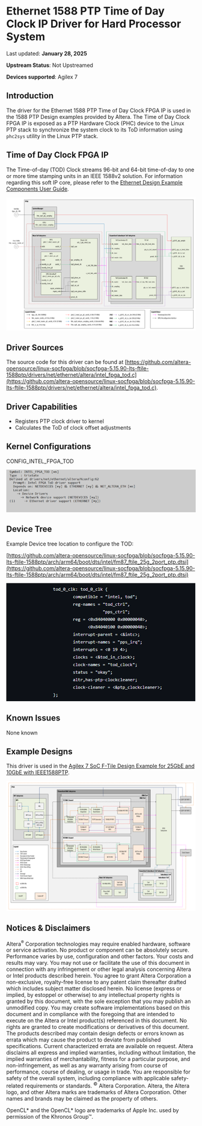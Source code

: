 # **Ethernet 1588 PTP Time of Day Clock IP Driver for Hard Processor System**

Last updated: **January 28, 2025** 

**Upstream Status**: Not Upstreamed

**Devices supported**: Agilex 7

## **Introduction**

The driver for the Ethernet 1588 PTP Time of Day Clock FPGA IP is used in the 1588 PTP Design examples provided by Altera. The Time of Day Clock FPGA IP is exposed as a PTP Hardware Clock (PHC) device to the Linux PTP stack to synchronize the system clock to its ToD information using `phc2sys` utility in the Linux PTP stack.

## **Time of Day Clock FPGA IP**

The Time-of-day (TOD) Clock streams 96-bit and 64-bit time-of-day to one or more time stamping units in an IEEE 1588v2 solution. For information regarding this soft IP core, please refer to the [Ethernet Design Example Components User Guide](https://www.intel.com/content/www/us/en/docs/programmable/683044/latest/time-of-day-clock.html).

![ptp_tod_high_level_block_diagram](images/ptp_tod_high_level_block_diagram.png)

## **Driver Sources**

The source code for this driver can be found at [https://github.com/altera-opensource/linux-socfpga/blob/socfpga-5.15.90-lts-ftile-1588ptp/drivers/net/ethernet/altera/intel_fpga_tod.c](https://github.com/altera-opensource/linux-socfpga/blob/socfpga-5.15.90-lts-ftile-1588ptp/drivers/net/ethernet/altera/intel_fpga_tod.c).

## **Driver Capabilities**

* Registers PTP clock driver to kernel
* Calculates the ToD of clock offset adjustments

## **Kernel Configurations**

CONFIG_INTEL_FPGA_TOD

![ptp_tod_config_path](images/ptp_tod_config_path.png)

## **Device Tree**

Example Device tree location to configure the TOD:

[https://github.com/altera-opensource/linux-socfpga/blob/socfpga-5.15.90-lts-ftile-1588ptp/arch/arm64/boot/dts/intel/fm87_ftile_25g_2port_ptp.dtsi](https://github.com/altera-opensource/linux-socfpga/blob/socfpga-5.15.90-lts-ftile-1588ptp/arch/arm64/boot/dts/intel/fm87_ftile_25g_2port_ptp.dtsi)

![ptp_tod_device_tree](images/ptp_tod_device_tree.png)

## **Known Issues**

None known

## **Example Designs**

This driver is used in the [Agilex 7 SoC F-Tile Design Example for 25GbE and 10GbE with IEEE1588PTP](https://www.rocketboards.org/foswiki/Projects/Agilex7SoCFTileDesignExampleWithIEEE1588PTP25GE).

![f_tile_ptp_general_architecture](images/f_tile_ptp_general_architecture.png)


## Notices & Disclaimers

Altera<sup>&reg;</sup> Corporation technologies may require enabled hardware, software or service activation.
No product or component can be absolutely secure. 
Performance varies by use, configuration and other factors.
Your costs and results may vary. 
You may not use or facilitate the use of this document in connection with any infringement or other legal analysis concerning Altera or Intel products described herein. You agree to grant Altera Corporation a non-exclusive, royalty-free license to any patent claim thereafter drafted which includes subject matter disclosed herein.
No license (express or implied, by estoppel or otherwise) to any intellectual property rights is granted by this document, with the sole exception that you may publish an unmodified copy. You may create software implementations based on this document and in compliance with the foregoing that are intended to execute on the Altera or Intel product(s) referenced in this document. No rights are granted to create modifications or derivatives of this document.
The products described may contain design defects or errors known as errata which may cause the product to deviate from published specifications.  Current characterized errata are available on request.
Altera disclaims all express and implied warranties, including without limitation, the implied warranties of merchantability, fitness for a particular purpose, and non-infringement, as well as any warranty arising from course of performance, course of dealing, or usage in trade.
You are responsible for safety of the overall system, including compliance with applicable safety-related requirements or standards. 
<sup>&copy;</sup> Altera Corporation.  Altera, the Altera logo, and other Altera marks are trademarks of Altera Corporation.  Other names and brands may be claimed as the property of others. 

OpenCL* and the OpenCL* logo are trademarks of Apple Inc. used by permission of the Khronos Group™. 
